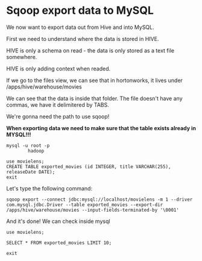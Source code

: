 # Sqoop export data to MySQL

We now want to export data out from Hive and into MySQL.

First we need to understand where the data is stored in HIVE.

HIVE is only  a schema on read - the data is only stored as a text file somewhere.

HIVE is only adding context when readed.

If we go to the files view, we can see that in hortonworks, it lives under /apps/hive/warehouse/movies

We can see that the data is inside that folder. The file doesn't have any commas, we have it delimitered by TABS.

We're gonna need the path to use sqoop! 

**When exporting data we need to make sure that the table exists already in MYSQL!!!**

```
mysql -u root -p
        hadoop

use movielens;
CREATE TABLE exported_movies (id INTEGER, title VARCHAR(255), releaseDate DATE);
exit
```

Let's type the following command:

```
sqoop export --connect jdbc:mysql://localhost/movielens -m 1 --driver com.mysql.jdbc.Driver --table exported_movies --export-dir /apps/hive/warehouse/movies --input-fields-terminated-by '\0001'
```

And it's done! We can check inside mysql

```
use movielens;

SELECT * FROM exported_movies LIMIT 10;

exit
```








